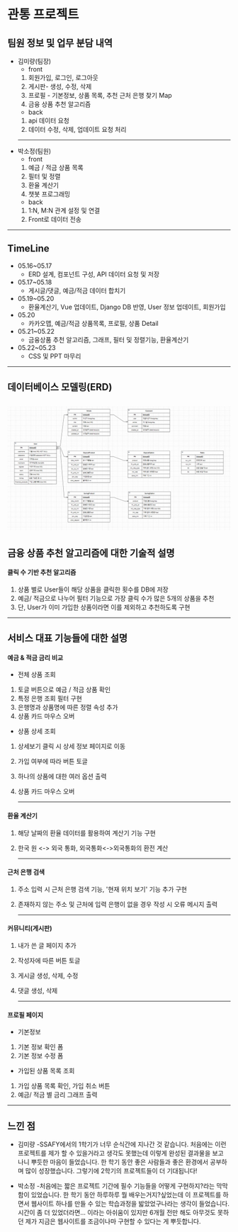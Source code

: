 # 관통 프로젝트

## 팀원 정보 및 업무 분담 내역
- 김미량(팀장)
    - front
    1. 회원가입, 로그인, 로그아웃
    2. 게시판- 생성, 수정, 삭제
    3. 프로필 - 기본정보, 상품 목록, 추천
    근처 은행 찾기 Map
    4. 금융 상품 추천 알고리즘
    - back
    1. api 데이터 요청
    2. 데이터 수정, 삭제, 업데이트 요청 처리
    ---
- 박소정(팀원)
    - front
    1. 예금 / 적금 상품 목록
    2. 필터 및 정렬
    3. 환율 계산기
    4. 챗봇 프로그래밍
    - back
    1. 1:N, M:N 관계 설정 및 연결
    2. Front로 데이터 전송
---
## TimeLine
- 05.16~05.17
    - ERD 설계, 컴포넌트 구성, API 데이터 요청 및 저장
- 05.17~05.18
    - 게시글/댓글, 예금/적금 데이터 합치기
- 05.19~05.20
    - 환율계산기, Vue 업데이트, Django DB 반영, User 정보 업데이트, 회원가입
- 05.20
    - 카카오맵, 예금/적금 상품목록, 프로필, 상품 Detail
- 05.21~05.22
    - 금융상품 추천 알고리즘, 그래프, 필터 및 정렬기능, 환율계산기
- 05.22~05.23
    - CSS 및 PPT 마무리
---

## 데이터베이스 모델링(ERD)
![poster](./ERD.png)
---
##  금융 상품 추천 알고리즘에 대한 기술적 설명

#### 클릭 수 기반 추천 알고리즘
1. 상품 별로 User들이 해당 상품을 클릭한 횟수를 DB에 저장
2. 예금/ 적금으로 나누어 필터 기능으로 가장 클릭 수가 많은 5개의 상품을 추천
3. 단, User가 이미 가입한 상품이라면 이를 제외하고 추천하도록 구현
---
## 서비스 대표 기능들에 대한 설명

#### 예금 & 적금 금리 비교
- 전체 상품 조회
1. 토글 버튼으로 예금 / 적금 상품 확인
2. 특정 은행 조회 필터 구현
3. 은행명과 상품명에 따른 정렬 속성 추가
4. 상품 카드 마우스 오버

- 상품 상세 조회
1. 상세보기 클릭 시 상세 정보 페이지로 이동
2. 가입 여부에 따라 버튼 토글
3. 하나의 상품에 대한 여러 옵션 출력
4. 상품 카드 마우스 오버  

    ---
#### 환율 계산기
1. 해당 날짜의 환율 데이터를 활용하여 계산기 기능 구현
2. 한국 원 <-> 외국 통화, 외국통화<->외국통화의 환전 계산  

    ---
#### 근처 은행 검색
1. 주소 입력 시 근처 은행 검색 기능, '현재 위치 보기' 기능 추가 구현
2. 존재하지 않는 주소 및 근처에 입력 은행이 없을 경우 작성 시 오류 메시지 출력  

    ---
#### 커뮤니티(게시판)
1. 내가 쓴 글 페이지 추가
2. 작성자에 따른 버튼 토글
3. 게시글 생성, 삭제, 수정
4. 댓글 생성, 삭제  
    
    ---
#### 프로필 페이지
- 기본정보
1. 기본 정보 확인 폼
2. 기본 정보 수정 폼
- 가입된 상품 목록 조회
1. 가입 상품 목록 확인, 가입 취소 버튼
2. 예금/ 적금 별 금리 그래프 출력  

---
## 느낀 점
- 김미량
-SSAFY에서의 1학기가 너무 순식간에 지나간 것 같습니다. 
처음에는 이런 프로젝트를 제가 할 수 있을거라고 생각도 못했는데 이렇게 완성된 결과물을 보고 나니 뿌듯한 마음이 들었습니다. 
한 학기 동안 좋은 사람들과 좋은 환경에서 공부하며 많이 성장했습니다. 
그렇기에 2학기의 프로젝트들이 더 기대됩니다!


- 박소정
-처음에는 짧은 프로젝트 기간에 필수 기능들을 어떻게 구현하지?라는 막막함이 있었습니다. 한 학기 동안 하루하루 뭘 배우는거지?싶었는데 이 프로젝트를 하면서 웹사이트 하나를 만들 수 있는 학습과정을 밟았었구나라는 생각이 들었습니다. 시간이 좀 더 있었더라면... 이라는 아쉬움이 있지만 6개월 전만 해도 아무것도 못하던 제가 지금은 웹사이트를 조금이나마 구현할 수 있다는 게 뿌듯합니다.